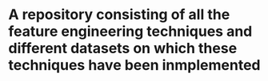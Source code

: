 # A repository consisting of all the feature engineering techniques and different datasets on which these techniques have been inmplemented

